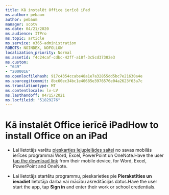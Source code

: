 ```yaml
---
title: Kā instalēt Office ierīcē iPad
ms.author: pebaum
author: pebaum
manager: scotv
ms.date: 04/21/2020
ms.audience: ITPro
ms.topic: article
ms.service: o365-administration
ROBOTS: NOINDEX, NOFOLLOW
localization_priority: Normal
ms.assetid: f4c24caf-cdbc-42ff-a18f-3c5cd37302e3
ms.custom:
- "649"
- "2000016"
ms.openlocfilehash: 917c4354ccabe48a1e7a32855dd5bc7e21630a4e
ms.sourcegitcommit: 8bc60ec34bc1e40685e3976576e04a2623f63a7c
ms.translationtype: MT
ms.contentlocale: lv-LV
ms.lasthandoff: 04/15/2021
ms.locfileid: "51829276"
---
```

# <a name="how-to-install-office-on-an-ipad"></a><span data-ttu-id="555e7-102">Kā instalēt Office ierīcē iPad</span><span class="sxs-lookup"><span data-stu-id="555e7-102">How to install Office on an iPad</span></span>

- <span data-ttu-id="555e7-103">Lai lietotājs varētu [pieskarties lejupielādes saitei](https://support.office.com/article/9df6d10c-7281-4671-8666-6ca8e339b628?wt.mc_id=Alchemy_ClientDIA) no savas mobilās ierīces programmai Word, Excel, PowerPoint un OneNote.</span><span class="sxs-lookup"><span data-stu-id="555e7-103">Have the user [tap the download link](https://support.office.com/article/9df6d10c-7281-4671-8666-6ca8e339b628?wt.mc_id=Alchemy_ClientDIA) from their mobile device, for Word, Excel, PowerPoint and OneNote.</span></span>

- <span data-ttu-id="555e7-104">Lai lietotājs startētu programmu, pieskarieties pie **Pierakstīties un ievadiet** lietotāja darba vai mācību akreditācijas datus.</span><span class="sxs-lookup"><span data-stu-id="555e7-104">Have the user start the app, tap **Sign in** and enter their work or school credentials.</span></span>
